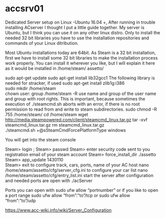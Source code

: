 # accsrv01
 Dedicated Server setup on Linux -Ubuntu 16.04 +,
After running in trouble installing ACserver I thought I put a little guide together. My server is Ubuntu, but I think you can use it on any other linux distro. Only to install the needed 32 bit libraries you have to use the installation repositories and commands of your Linux ditribution.

Most Ubuntu installations today are 64bit.
As Steam is a 32 bit installation, first we have to install some 32 bit libraries to make the installation process work properly.
You can install it wherever you like, but I will explain it here as it would be installed in
/home/steam/ assetto/

sudo apt-get update
sudo apt-get install lib32gcc1 
The following library is needed for stracker, if used
sudo apt-get install zlib1g:i386             
sudo mkdir  /home/steam                  
chown user: group /home/steam -R
use name and group of the user name and group with root rights. This is important, because sometimes the execution of ./steamcmd.sh aborts with an error, if there is no root permission to read from and write to steam subdirectories.
sudo chmod -R 755  /home/steam/
cd /home/steam
wget http://media.steampowered.com/client/steamcmd_linux.tar.gz
tar -xvf steamcmd_linux.tar.gz 
rm steamcmd_linux.tar.gz  
./steamcmd.sh +@sSteamCmdForcePlatformType windows


You will get into the steam console

Steam> login <username>;
Steam> passwd
Steam> enter security code sent to you registration email of your steam account 
Steam> force_install_dir ./assetto
Steam> app_update 1430110  
Steam> exit
to configure track, cars, ports, name of your AC host
nano /home/steam/assetto/cfg/server_cfg.ini
to configure your car list
nano /home/steam/assetto/cfg/entry_list.ini
start the server after configuration and needed ports are open with
./acServer

Ports you can open with
sudo ufw allow “portnumber”
or if you like to open a port range
sudo ufw allow “from”:”to”/tcp or sudo ufw allow “from”:”to”/udp
  
  
  https://www.acc-wiki.info/wiki/Server_Configuration
